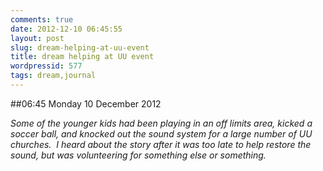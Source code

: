 ```yaml
---
comments: true
date: 2012-12-10 06:45:55
layout: post
slug: dream-helping-at-uu-event
title: dream helping at UU event
wordpressid: 577
tags: dream,journal
---
```


##06:45 Monday 10 December 2012

_Some of the younger kids had been playing in an off limits area, kicked a soccer ball, and knocked out the sound system for a large number of UU churches.  I heard about the story after it was too late to help restore the sound, but was volunteering for something else or something._
